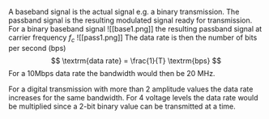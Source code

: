 A baseband signal is the actual signal e.g. a binary transmission. The passband signal is the resulting modulated signal ready for transmission. For a binary baseband signal
![[base1.png]]
the resulting passband signal at carrier frequency $f_c$
![[pass1.png]]
The data rate is then the number of bits per second (bps)
$$ \textrm{data rate} = \frac{1}{T} \textrm{bps} $$
For a 10Mbps data rate the bandwidth would then be 20 MHz. 

For a digital transmission with more than 2 amplitude values the data rate increases for the same bandwidth. For 4 voltage levels the data rate would be multiplied since a 2-bit binary value can be transmitted at a time.